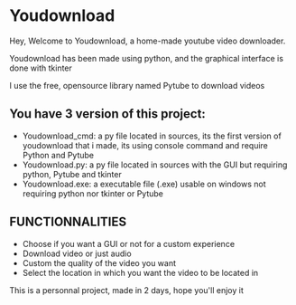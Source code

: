 # Youdownload

Hey, Welcome to Youdownload, a home-made youtube video downloader.

Youdownload has been made using python, and the graphical interface is done with tkinter

I use the free, opensource library named Pytube to download videos

You have 3 version of this project:
- 
- Youdownload_cmd: a py file located in sources, its the first version of youdownload that i made, its using console command and require Python and Pytube
- Youdownload.py:  a py file located in sources with the GUI but requiring python, Pytube and tkinter
- Youdownload.exe: a executable file (.exe) usable on windows not requiring python nor tkinter or Pytube

FUNCTIONNALITIES
-
- Choose if you want a GUI or not for a custom experience
- Download video or just audio
- Custom the quality of the video you want
- Select the location in which you want the video to be located in

This is a personnal project, made in 2 days, hope you'll enjoy it
